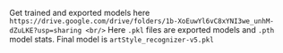 Get trained and exported models here `https://drive.google.com/drive/folders/1b-XoEuwYl6vC8xYNI3we_unhM-dZuLKE?usp=sharing <br/>`
Here `.pkl` files are exported models and `.pth` model stats. Final model is `artStyle_recognizer-v5.pkl`
